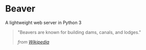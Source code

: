 # Beaver
A lightweight web server in Python 3

> "Beavers are known for building dams, canals, and lodges."
> 
> *from* [*Wikipedia*](https://en.wikipedia.org/wiki/Beaver)
